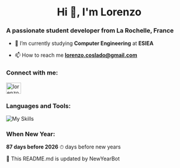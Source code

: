 <h1 align="center">Hi 👋, I'm Lorenzo</h1>
<h3>A passionate student developer from La Rochelle, France</h3>

- 🔭 I’m currently studying **Computer Engineering** at **ESIEA**

- 📫 How to reach me **lorenzo.coslado@gmail.com**

<h3 align="left">Connect with me:</h3>
<p align="left">
<a href="https://linkedin.com/in/lorenzo-coslado-5ab552249" target="blank"><img align="center" src="https://raw.githubusercontent.com/rahuldkjain/github-profile-readme-generator/master/src/images/icons/Social/linked-in-alt.svg" alt="lorenzo coslado" height="30" width="40" /></a>
</p>

<h3 align="left">Languages and Tools:</h3>

![My Skills](https://skillicons.dev/icons?i=js,react,expressjs,nodejs,npm,pnpm,php,mysql,python,typescript,debian,flutter,c#)

<h3 align="left">When New Year:</h3>

**87 days before 2026** ⏱ days before new years







































































































































🤖 This README.md is updated by NewYearBot 


